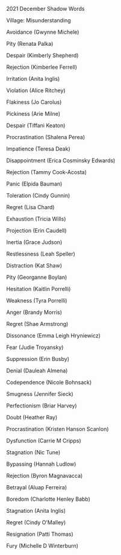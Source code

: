2021 December Shadow Words

Village: Misunderstanding 

Avoidance (Gwynne Michele)

Pity (Renata Palka)

Despair (Kimberly Shepherd)

Rejection (Kimberlee Ferrell)

Irritation (Anita Inglis)

Violation (Alice Ritchey)

Flakiness (Jo Carolus)

Pickiness (Arie Milne)

Despair (Tiffani Keaton)

Procrastination (Shalena Perea)

Impatience (Teresa Deak)

Disappointment (Erica Cosminsky Edwards)

Rejection (Tammy Cook-Acosta)

Panic (Elpida Bauman)

Toleration (Cindy Gunnin)

Regret (Lisa Chard)

Exhaustion (Tricia Wills)

Projection (Erin Caudell)

Inertia (Grace Judson)

Restlessness (Leah Speller)

Distraction (Kat Shaw)

Pity (Georganne Boylan)

Hesitation (Kaitlin Porrelli)

Weakness (Tyra Porrelli)

Anger (Brandy Morris)

Regret (Shae Armstrong)

Dissonance (Emma Leigh Hryniewicz)

Fear (Judie Troyansky)

Suppression (Erin Busby)

Denial (Dauleah Almena)

Codependence (Nicole Bohnsack)

Smugness (Jennifer Sieck)

Perfectionism (Briar Harvey)

Doubt (Heather Ray)

Procrastination (Kristen Hanson Scanlon)

Dysfunction (Carrie M Cripps)

Stagnation (Nic Tune)

Bypassing (Hannah Ludlow)

Rejection (Byron Magnavacca)

Betrayal (Aluap Ferreira)

Boredom (Charlotte Henley Babb)

Stagnation (Anita Inglis)

Regret (Cindy O'Malley)

Resignation (Patti Thomas)

Fury (Michelle D Winterburn)

